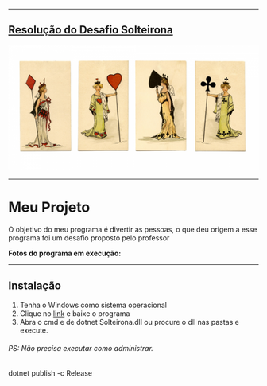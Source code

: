 <hr>

## [Resolução do Desafio Solteirona](<https://github.com/ermogenes/aulas-programacao-csharp/blob/master/exercises/classes-listas.md#exerc%C3%ADcio-solteirona>)
![As Quatro rainhas do baralho](Cartas.jpg)
<hr>

# Meu Projeto
O objetivo do meu programa é divertir as pessoas, o que deu origem a esse programa foi um desafio proposto pelo professor

**Fotos do programa em execução:**


<hr>

## Instalação
1. Tenha o Windows como sistema operacional
1. Clique no [link](<https://github.com/ermogenes/aulas-programacao-csharp/blob/master/exercises/classes-listas.md#exerc%C3%ADcio-solteirona>) e baixe o programa
1. Abra o cmd e de dotnet Solteirona.dll ou procure o dll nas pastas e execute.

###### PS: Não precisa executar como administrar.

dotnet publish -c Release

